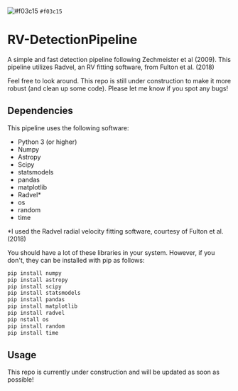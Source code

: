 ![#f03c15](https://placehold.it/15/f03c15/000000?text=+) `#f03c15`
# RV-DetectionPipeline
A simple and fast detection pipeline following Zechmeister et al (2009). This pipeline utilizes Radvel, an RV fitting software, from Fulton et al. (2018)

Feel free to look around. This repo is still under construction to make it more robust (and clean up some code). Please let me know if you spot any bugs!

## Dependencies

This pipeline uses the following software:
- Python 3 (or higher)
- Numpy
- Astropy
- Scipy
- statsmodels
- pandas
- matplotlib
- Radvel*
- os
- random 
- time

*I used the Radvel radial velocity fitting software, courtesy of Fulton et al. (2018)

You should have a lot of these libraries in your system. However, if you don't, they can be installed with pip as follows:

```bash
pip install numpy
pip install astropy
pip install scipy
pip install statsmodels
pip install pandas
pip install matplotlib
pip install radvel
pip nstall os
pip install random
pip install time
```
## Usage
This repo is currently under construction and will be updated as soon as possible!
